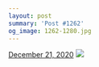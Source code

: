 ```yaml
---
layout: post
summary: 'Post #1262'
og_image: 1262-1280.jpg
---
```


<p>
  <time>
    <a href="/1262">December 21, 2020</a>
  </time>
  <a href="/1262">
    <img src="{{ site.assets_url }}/1262-640.jpg" srcset="{{ site.assets_url }}/1262-320.jpg 320w, {{ site.assets_url }}/1262-640.jpg 640w, {{ site.assets_url }}/1262-960.jpg 960w, {{ site.assets_url }}/1262-1280.jpg 1280w" sizes="(min-width: 700px) 50vw, calc(100vw - 2rem)" />
  </a>
</p>
